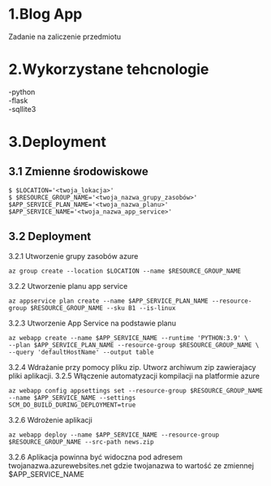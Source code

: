 # 1.Blog App 
Zadanie na zaliczenie przedmiotu 

# 2.Wykorzystane tehcnologie 
-python \
-flask \
-sqllite3 

# 3.Deployment

## 3.1 Zmienne środowiskowe 

```
$ $LOCATION='<twoja_lokacja>'
$ $RESOURCE_GROUP_NAME='<twoja_nazwa_grupy_zasobów>'
$APP_SERVICE_PLAN_NAME='<twoja_nazwa_planu>'
$APP_SERVICE_NAME='<twoja_nazwa_app_service>'
```
## 3.2 Deployment
3.2.1 Utworzenie grupy zasobów azure
```
az group create --location $LOCATION --name $RESOURCE_GROUP_NAME
```
3.2.2 Utworzenie planu app service
```
az appservice plan create --name $APP_SERVICE_PLAN_NAME --resource-group $RESOURCE_GROUP_NAME --sku B1 --is-linux    
```
3.2.3 Utworzenie App Service na podstawie planu
```
az webapp create --name $APP_SERVICE_NAME --runtime 'PYTHON:3.9' \
--plan $APP_SERVICE_PLAN_NAME --resource-group $RESOURCE_GROUP_NAME \
--query 'defaultHostName' --output table
```
3.2.4 Wdrażanie przy pomocy pliku zip.
Utworz archiwum zip zawierajacy pliki aplikacji.
3.2.5 Włączenie automatyzacji kompilacji na platformie azure 
```
az webapp config appsettings set --resource-group $RESOURCE_GROUP_NAME --name $APP_SERVICE_NAME --settings SCM_DO_BUILD_DURING_DEPLOYMENT=true
```
3.2.6 Wdrożenie aplikacji
```
az webapp deploy --name $APP_SERVICE_NAME --resource-group $RESOURCE_GROUP_NAME --src-path news.zip
```
3.2.6 Aplikacja powinna być widoczna pod adresem twojanazwa.azurewebsites.net gdzie twojanazwa to wartość ze zmiennej $APP_SERVICE_NAME




